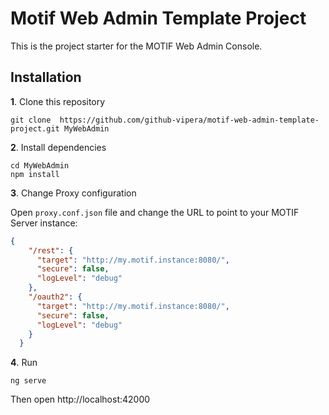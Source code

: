 # Motif Web Admin Template Project

This is the project starter for the MOTIF Web Admin Console.

## Installation

<strong>1</strong>. Clone this repository

```terminal
git clone  https://github.com/github-vipera/motif-web-admin-template-project.git MyWebAdmin
```

<strong>2</strong>. Install dependencies

```terminal
cd MyWebAdmin
npm install
```

<strong>3</strong>. Change Proxy configuration

Open ```proxy.conf.json``` file and change the URL to point to your MOTIF Server instance:

```json
{
    "/rest": {
      "target": "http://my.motif.instance:8080/",
      "secure": false,
      "logLevel": "debug"
    },
    "/oauth2": {
      "target": "http://my.motif.instance:8080/",
      "secure": false,
      "logLevel": "debug"
    }
  }
```

<strong>4</strong>. Run

```terminal
ng serve
```

Then open http://localhost:42000







